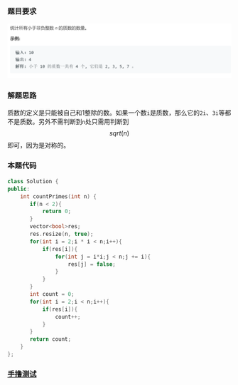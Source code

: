 ### 题目要求

![](./pic/204.png)

### 解题思路

质数的定义是只能被自己和1整除的数。如果一个数`i`是质数，那么它的`2i`、`3i`等都不是质数。另外不需判断到`n`处只需用判断到$$sqrt(n)$$即可，因为是对称的。

### 本题代码

```c++
class Solution {
public:
    int countPrimes(int n) {
       if(n < 2){
           return 0;
       } 
       vector<bool>res;
       res.resize(n, true);
       for(int i = 2;i * i < n;i++){
           if(res[i]){
               for(int j = i*i;j < n;j += i){
                   res[j] = false;
               }
           }
       }
       int count = 0;
       for(int i = 2;i < n;i++){
           if(res[i]){
               count++;
           }
       }
       return count;
    }
};
```

### [手撸测试](https://leetcode-cn.com/problems/count-primes/submissions/)  

